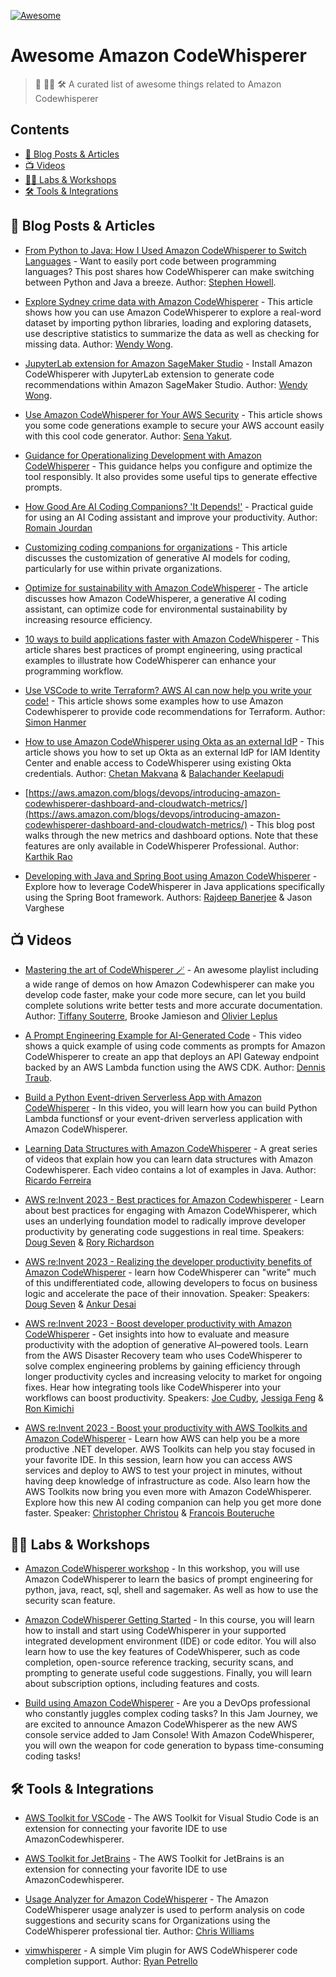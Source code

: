 [![Awesome](https://awesome.re/badge-flat.svg)](https://awesome.re)

# Awesome Amazon CodeWhisperer

> 🤖 🧑‍💻 🛠️ A curated list of awesome things related to Amazon Codewhisperer

## Contents

- [📝 Blog Posts & Articles](#-blog-posts--articles)
- [📺 Videos](#-videos)
- [🧑‍💻 Labs & Workshops](#-labs--workshops)
- [🛠️ Tools & Integrations](#-tools--integrations)

## 📝 Blog Posts & Articles

- [From Python to Java: How I Used Amazon CodeWhisperer to Switch Languages](https://community.aws/posts/codewhisperer-for-lecturers) - Want to easily port code between programming languages? This post shares how CodeWhisperer can make switching between Python and Java a breeze. Author: [Stephen Howell](https://github.com/srhowell).

- [Explore Sydney crime data with Amazon CodeWhisperer](https://dev.to/aws-heroes/explore-sydney-crime-with-amazon-codewhisperer-getting-started-with-generative-ai-part-3-5cpo) - This article shows how you can use Amazon CodeWhisperer to explore a real-word dataset by importing python libraries, loading and exploring datasets, use descriptive statistics to summarize the data as well as checking for missing data. Author: [Wendy Wong](https://github.com/wendy-wong).

- [JupyterLab extension for Amazon SageMaker Studio](https://dev.to/aws-heroes/amazon-codewhisperer-jupyterlab-extension-for-amazon-sagemaker-studio-1lc2) - Install Amazon CodeWhisperer with JupyterLab extension to generate code recommendations within Amazon SageMaker Studio. Author: [Wendy Wong](https://github.com/wendy-wong).

- [Use Amazon CodeWhisperer for Your AWS Security](https://dev.to/aws-builders/use-amazon-codewhisperer-for-your-aws-security-2noh) - This article shows you some code generations example to secure your AWS account easily with this cool code generator. Author: [Sena Yakut](https://github.com/senaykt).

- [Guidance for Operationalizing Development with Amazon CodeWhisperer](https://aws-solutions-library-samples.github.io/app-development/operationalizing-development-with-amazon-codewhisperer.html?did=sl_card&trk=sl_card#generating-effective-prompts) - This guidance helps you configure and optimize the tool responsibly. It also provides some useful tips to generate effective prompts.

- [How Good Are AI Coding Companions? 'It Depends!'](https://community.aws/posts/how-good-are-ai-companions-it-depends) - Practical guide for using an AI Coding assistant and improve your productivity. Author: [Romain Jourdan](https://github.com/rjourdan)

- [Customizing coding companions for organizations](https://aws.amazon.com/blogs/machine-learning/customizing-coding-companions-for-organizations/) - This article discusses the customization of generative AI models for coding, particularly for use within private organizations.

- [Optimize for sustainability with Amazon CodeWhisperer](https://aws.amazon.com/blogs/machine-learning/optimize-for-sustainability-with-amazon-codewhisperer/) - The article discusses how Amazon CodeWhisperer, a generative AI coding assistant, can optimize code for environmental sustainability by increasing resource efficiency.

- [10 ways to build applications faster with Amazon CodeWhisperer](https://aws.amazon.com/blogs/devops/10-ways-to-build-applications-faster-with-amazon-codewhisperer/) - This article shares best practices of prompt engineering, using practical examples to illustrate how CodeWhisperer can enhance your programming workflow.

- [Use VSCode to write Terraform? AWS AI can now help you write your code!](https://dev.to/aws-builders/use-vscode-to-write-terraform-aws-ai-can-now-help-you-write-your-code-59nn) - This article shows some examples how to use Amazon Codewhisperer to provide code recommendations for Terraform. Author: [Simon Hanmer](https://www.linkedin.com/in/simonhanmer/)

- [How to use Amazon CodeWhisperer using Okta as an external IdP](https://aws.amazon.com/blogs/devops/how-to-use-amazon-codewhisperer-using-okta-as-an-external-idp/) - This article shows you how to set up Okta as an external IdP for IAM Identity Center and enable access to CodeWhisperer using existing Okta credentials. Author: [Chetan Makvana](https://www.linkedin.com/in/cmakvana/) & [Balachander Keelapudi](https://www.linkedin.com/in/balachanderkeelapudi/)

- [https://aws.amazon.com/blogs/devops/introducing-amazon-codewhisperer-dashboard-and-cloudwatch-metrics/](https://aws.amazon.com/blogs/devops/introducing-amazon-codewhisperer-dashboard-and-cloudwatch-metrics/) - This blog post walks through the new metrics and dashboard options. Note that these features are only available in CodeWhisperer Professional. Author: [Karthik Rao]()

- [Developing with Java and Spring Boot using Amazon CodeWhisperer](https://aws.amazon.com/blogs/devops/developing-with-java-and-spring-boot-using-amazon-codewhisperer/) - Explore how to leverage CodeWhisperer in Java applications specifically using the Spring Boot framework. Authors: [Rajdeep Banerjee](https://www.linkedin.com/in/rajdeep-banerjee/) & Jason Varghese

## 📺 Videos

- [Mastering the art of CodeWhisperer 🪄](https://www.youtube.com/playlist?list=PLDqi6CuDzubxzL-yIqgQb9UbbceYdKhpK) - An awesome playlist including a wide range of demos on how Amazon Codewhisperer can make you develop code faster, make your code more secure, can let you build complete solutions write better tests and more accurate documentation. Author: [Tiffany Souterre](https://github.com/Amagash), Brooke Jamieson and [Olivier Leplus](https://github.com/tagazok)

- [A Prompt Engineering Example for AI-Generated Code](https://www.youtube.com/watch?v=7CqiotKxSzU) - This video shows a quick example of using code comments as prompts for Amazon CodeWhisperer to create an app that deploys an API Gateway endpoint backed by an AWS Lambda function using the AWS CDK. Author: [Dennis Traub](https://github.com/DennisTraub).

- [Build a Python Event-driven Serverless App with Amazon CodeWhisperer](https://www.youtube.com/watch?v=8vkHLnhIFGA) - In this video, you will learn how you can build Python Lambda functionsf or your event-driven serverless application with Amazon CodeWhisperer.

- [Learning Data Structures with Amazon CodeWhisperer](https://www.youtube.com/watch?v=oAciet0gDvs&list=PL5bUlblGfe0IOZEW8KBAzc1bCW8UcarAD) - A great series of videos that explain how you can learn data structures with Amazon Codewhisperer. Each video contains a lot of examples in Java. Author: [Ricardo Ferreira](https://github.com/riferrei)

- [AWS re:Invent 2023 - Best practices for Amazon Codewhisperer](https://youtu.be/F_dSkRHCXBc?si=k69ZJ1k_UlRFg7Y0) - Learn about best practices for engaging with Amazon CodeWhisperer, which uses an underlying foundation model to radically improve developer productivity by generating code suggestions in real time. Speakers: [Doug Seven](https://github.com/dougseven) & [Rory Richardson](https://www.linkedin.com/in/roryr/)

- [AWS re:Invent 2023 - Realizing the developer productivity benefits of Amazon CodeWhisperer](https://www.youtube.com/watch?v=eP1I6S0UMkc) - learn how CodeWhisperer can "write" much of this undifferentiated code, allowing developers to focus on business logic and accelerate the pace of their innovation. Speaker: Speakers: [Doug Seven](https://github.com/dougseven) & [Ankur Desai](https://www.linkedin.com/in/ankurddesai/)

- [AWS re:Invent 2023 - Boost developer productivity with Amazon CodeWhisperer](https://www.youtube.com/watch?v=Kvx3ksVFB-E) - Get insights into how to evaluate and measure productivity with the adoption of generative AI–powered tools. Learn from the AWS Disaster Recovery team who uses CodeWhisperer to solve complex engineering problems by gaining efficiency through longer productivity cycles and increasing velocity to market for ongoing fixes. Hear how integrating tools like CodeWhisperer into your workflows can boost productivity. Speakers: [Joe Cudby](https://www.linkedin.com/in/jcudby/), [Jessiga Feng](https://www.linkedin.com/in/jessicafeng1/) & [Ron Kimichi](https://www.linkedin.com/in/ron-kimchi-32b27b14/)

- [AWS re:Invent 2023 - Boost your productivity with AWS Toolkits and Amazon CodeWhisperer](https://www.youtube.com/watch?v=23xghoCEe6M) - Learn how AWS can help you be a more productive .NET developer. AWS Toolkits can help you stay focused in your favorite IDE. In this session, learn how you can access AWS services and deploy to AWS to test your project in minutes, without having deep knowledge of infrastructure as code. Also learn how the AWS Toolkits now bring you even more with Amazon CodeWhisperer. Explore how this new AI coding companion can help you get more done faster. Speaker: [Christopher Christou](https://www.linkedin.com/in/christopherchristou/) & [Francois Bouteruche](https://www.linkedin.com/in/francoisbouteruche/)

## 🧑‍💻 Labs & Workshops

- [Amazon CodeWhisperer workshop](https://catalog.us-east-1.prod.workshops.aws/workshops/6838a1a5-4516-4153-90ce-ac49ca8e1357/en-US) - In this workshop, you will use Amazon CodeWhisperer to learn the basics of prompt engineering for python, java, react, sql, shell and sagemaker. As well as how to use the security scan feature.

- [Amazon CodeWhisperer Getting Started](https://explore.skillbuilder.aws/learn/course/external/view/elearning/16405/amazon-codewhisperer-getting-started) - In this course, you will learn how to install and start using CodeWhisperer in your supported integrated development environment (IDE) or code editor. You will also learn how to use the key features of CodeWhisperer, such as code completion, open-source reference tracking, security scans, and prompting to generate useful code suggestions. Finally, you will learn about subscription options, including features and costs.

- [Build using Amazon CodeWhisperer](https://explore.skillbuilder.aws/learn/course/external/view/elearning/16401/build-using-amazon-codewhisperer) - Are you a DevOps professional who constantly juggles complex coding tasks? In this Jam Journey, we are excited to announce Amazon CodeWhisperer as the new AWS console service added to Jam Console! With Amazon CodeWhisperer, you will own the weapon for code generation to bypass time-consuming coding tasks!

## 🛠️ Tools & Integrations

- [AWS Toolkit for VSCode](https://github.com/aws/aws-toolkit-vscode) - The AWS Toolkit for Visual Studio Code is an extension for connecting your favorite IDE to use AmazonCodewhisperer.

- [AWS Toolkit for JetBrains](https://plugins.jetbrains.com/plugin/11349-aws-toolkit) - The AWS Toolkit for JetBrains is an extension for connecting your favorite IDE to use AmazonCodewhisperer.

- [Usage Analyzer for Amazon CodeWhisperer](https://github.com/aws-samples/amazon-codewhisperer-usage-analyzer) - The Amazon CodeWhisperer usage analyzer is used to perform analysis on code suggestions and security scans for Organizations using the CodeWhisperer professional tier. Author: [Chris Williams](https://github.com/chrisw-devops)

- [vimwhisperer](https://github.com/ryanpetrello/vimwhisperer) - A simple Vim plugin for AWS CodeWhisperer code completion support. Author: [Ryan Petrello](https://github.com/ryanpetrello)
